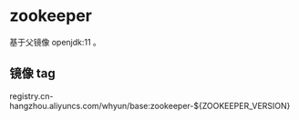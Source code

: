 # zookeeper

基于父镜像 openjdk:11 。

## 镜像 tag

registry.cn-hangzhou.aliyuncs.com/whyun/base:zookeeper-${ZOOKEEPER_VERSION}